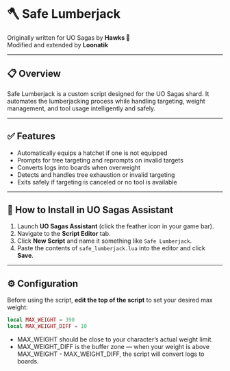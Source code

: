 # 🪓 Safe Lumberjack

Originally written for UO Sagas by **Hawks 🏹**  
Modified and extended by **Loonatik**

---

## 📋 Overview

Safe Lumberjack is a custom script designed for the UO Sagas shard. It automates the lumberjacking process while handling targeting, weight management, and tool usage intelligently and safely.

---

## ✅ Features

- Automatically equips a hatchet if one is not equipped
- Prompts for tree targeting and reprompts on invalid targets
- Converts logs into boards when overweight
- Detects and handles tree exhaustion or invalid targeting
- Exits safely if targeting is canceled or no tool is available

---

## 🔧 How to Install in UO Sagas Assistant

1. Launch **UO Sagas Assistant** (click the feather icon in your game bar).
2. Navigate to the **Script Editor** tab.
3. Click **New Script** and name it something like `Safe Lumberjack`.
4. Paste the contents of `safe_lumberjack.lua` into the editor and click **Save**.

---

## ⚙️ Configuration

Before using the script, **edit the top of the script** to set your desired max weight:

```lua
local MAX_WEIGHT = 390
local MAX_WEIGHT_DIFF = 10
```

- MAX_WEIGHT should be close to your character’s actual weight limit.
- MAX_WEIGHT_DIFF is the buffer zone — when your weight is above MAX_WEIGHT - MAX_WEIGHT_DIFF, the script will convert logs to boards.
